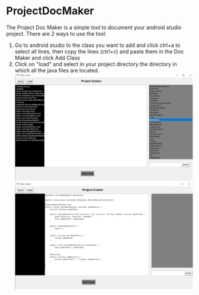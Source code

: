 # ProjectDocMaker
The Project Doc Maker is a simple tool to document your android studio project.
There are 2 ways to use the tool:
1. Go to android studio to the class you want to add and click ctrl+a to select all lines, then copy the lines (ctrl+c) and paste them in the Doc Maker and click Add Class
2. Click on "load" and select in your project directory the directory in which all the java files are located.
![DocMaker](https://github.com/Rev3rsedC0re/ProjectDocMaker/blob/main/images/DocMaker%20(1).png)
![DocMaker](https://github.com/Rev3rsedC0re/ProjectDocMaker/blob/main/images/DocMaker.png)


